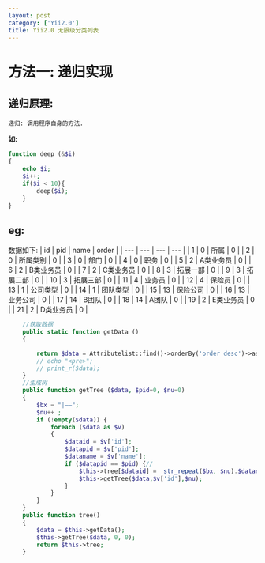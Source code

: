```yaml
---
layout: post
category: ['Yii2.0']
title: Yii2.0 无限级分类列表
---
```

# 方法一: 递归实现
## 递归原理:
`递归: 调用程序自身的方法.`

**如:**
```php
function deep (&$i)
{
	echo $i;
	$i++;
	if($i < 10){
		deep($i);
	}
}
```
## eg:
数据如下:
| id | pid | name | order |
| --- | --- | --- | --- |
|  1  |  0  | 所属     |   0      |
|  2  |  0  | 所属类别  |   0      |
|  3  |  0  | 部门     |   0      |
|  4  |  0  | 职务     |   0      |
|  5  |  2  | A类业务员 |   0      |
|  6  |  2  | B类业务员 |   0      |
|  7  |  2  | C类业务员 |   0      |
|  8  |  3  | 拓展一部  |   0      |
|  9  |  3  | 拓展二部  |   0      |
|  10 |  3  | 拓展三部  |   0      |
|  11 |  4  | 业务员	   |   0      |
|  12 |  4  | 保险员	   |   0      |
|  13 |  1  | 公司类型  |   0      |
|  14 |  1  | 团队类型  |   0      |
|  15 |  13 | 保险公司  |   0      |
|  16 |  13 | 业务公司  |   0      |
|  17 |  14 | B团队    |    0     |
|  18 |  14 | A团队	   |   0     |
|  19 |  2  | E类业务员 |   0     |
|  21 |  2  | D类业务员 |   0     |



```php
    //获取数据
    public static function getData ()
    {

        return $data = Attributelist::find()->orderBy('order desc')->asArray()->all();
        // echo "<pre>";
        // print_r($data);
    }
    //生成树
    public function getTree ($data, $pid=0, $nu=0)
    {
        $bx = "|——";
        $nu++ ;
        if (!empty($data)) {
            foreach ($data as $v)
            {
                $dataid = $v['id'];
                $datapid = $v['pid'];
                $dataname = $v['name'];
                if ($datapid == $pid) {//
                    $this->tree[$dataid] =  str_repeat($bx, $nu).$dataname;
                    $this->getTree($data,$v['id'],$nu);
                }
            }
        }
    }
    public function tree()
    {
        $data = $this->getData();
        $this->getTree($data, 0, 0);
        return $this->tree;
    }
```


